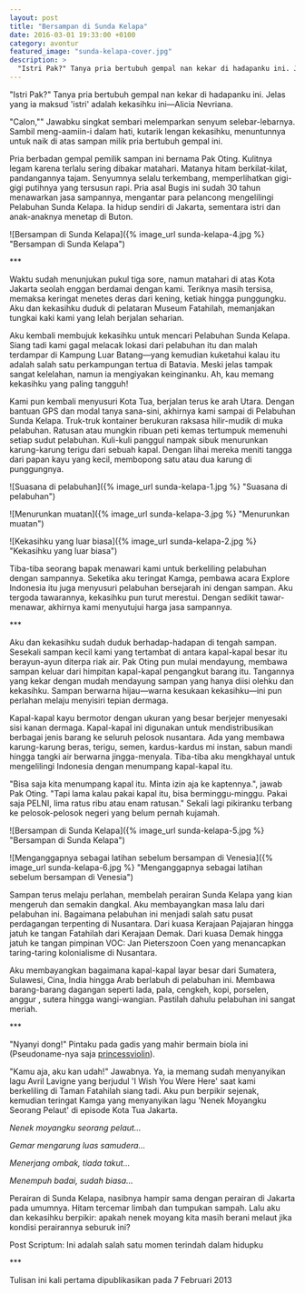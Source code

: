 ```yaml
---
layout: post
title: "Bersampan di Sunda Kelapa"
date: 2016-03-01 19:33:00 +0100
category: avontur
featured_image: "sunda-kelapa-cover.jpg"
description: >
  "Istri Pak?" Tanya pria bertubuh gempal nan kekar di hadapanku ini. Jelas yang ia maksud 'istri' adalah kekasihku ini—Alicia Nevriana.
---
```


"Istri Pak?" Tanya pria bertubuh gempal nan kekar di hadapanku ini. Jelas yang ia maksud 'istri' adalah kekasihku ini—Alicia Nevriana.

"Calon,"" Jawabku singkat sembari melemparkan senyum selebar-lebarnya. Sambil meng-aamiin-i dalam hati, kutarik lengan kekasihku, menuntunnya untuk naik di atas sampan milik pria bertubuh gempal ini.

Pria berbadan gempal pemilik sampan ini bernama Pak Oting. Kulitnya legam karena terlalu sering dibakar matahari. Matanya hitam berkilat-kilat, pandangannya tajam. Senyumnya selalu terkembang, memperlihatkan gigi-gigi putihnya yang tersusun rapi. Pria asal Bugis ini sudah 30 tahun menawarkan jasa sampannya, mengantar para pelancong mengelilingi Pelabuhan Sunda Kelapa. Ia hidup sendiri di Jakarta, sementara istri dan anak-anaknya menetap di Buton.

![Bersampan di Sunda Kelapa]({% image_url sunda-kelapa-4.jpg %} "Bersampan di Sunda Kelapa")

\*\*\*

Waktu sudah menunjukan pukul tiga sore, namun matahari di atas Kota Jakarta seolah enggan berdamai dengan kami. Teriknya masih tersisa, memaksa keringat menetes deras dari kening, ketiak hingga punggungku. Aku dan kekasihku duduk di pelataran Museum Fatahilah, memanjakan tungkai kaki kami yang lelah berjalan seharian.

Aku kembali membujuk kekasihku untuk mencari Pelabuhan Sunda Kelapa. Siang tadi kami gagal melacak lokasi dari pelabuhan itu dan malah terdampar di Kampung Luar Batang—yang kemudian kuketahui kalau itu adalah salah satu perkampungan tertua di Batavia. Meski jelas tampak sangat kelelahan, namun ia mengiyakan keinginanku. Ah, kau memang kekasihku yang paling tangguh!

Kami pun kembali menyusuri Kota Tua, berjalan terus ke arah Utara. Dengan bantuan GPS dan modal tanya sana-sini, akhirnya kami sampai di Pelabuhan Sunda Kelapa. Truk-truk kontainer berukuran raksasa hilir-mudik di muka pelabuhan. Ratusan atau mungkin ribuan peti kemas tertumpuk memenuhi setiap sudut pelabuhan. Kuli-kuli panggul nampak sibuk menurunkan karung-karung terigu dari sebuah kapal. Dengan lihai mereka meniti tangga dari papan kayu yang kecil, membopong satu atau dua karung di punggungnya.

![Suasana di pelabuhan]({% image_url sunda-kelapa-1.jpg %} "Suasana di pelabuhan")

![Menurunkan muatan]({% image_url sunda-kelapa-3.jpg %} "Menurunkan muatan")

![Kekasihku yang luar biasa]({% image_url sunda-kelapa-2.jpg %} "Kekasihku yang luar biasa")

Tiba-tiba seorang bapak menawari kami untuk berkeliling pelabuhan dengan sampannya. Seketika aku teringat Kamga, pembawa acara Explore Indonesia itu juga menyusuri pelabuhan bersejarah ini dengan sampan. Aku tergoda tawarannya, kekasihku pun turut merestui. Dengan sedikit tawar-menawar, akhirnya kami menyutujui harga jasa sampannya.

\*\*\*

Aku dan kekasihku sudah duduk berhadap-hadapan di tengah sampan. Sesekali sampan kecil kami yang tertambat di antara kapal-kapal besar itu berayun-ayun diterpa riak air. Pak Oting pun mulai mendayung, membawa sampan keluar dari himpitan kapal-kapal pengangkut barang itu. Tangannya yang kekar dengan mudah mendayung sampan yang hanya diisi olehku dan kekasihku. Sampan berwarna hijau—warna kesukaan kekasihku—ini pun perlahan melaju menyisiri tepian dermaga.

Kapal-kapal kayu bermotor dengan ukuran yang besar berjejer menyesaki sisi kanan dermaga. Kapal-kapal ini digunakan untuk mendistribusikan berbagai jenis barang ke seluruh pelosok nusantara. Ada yang membawa karung-karung beras, terigu, semen, kardus-kardus mi instan, sabun mandi hingga tangki air berwarna jingga-menyala. Tiba-tiba aku mengkhayal untuk mengelilingi Indonesia dengan menumpang kapal-kapal itu.

"Bisa saja kita menumpang kapal itu. Minta izin aja ke kaptennya.", jawab Pak Oting. "Tapi lama kalau pakai kapal itu, bisa berminggu-minggu. Pakai saja PELNI, lima ratus ribu atau enam ratusan." Sekali lagi pikiranku terbang ke pelosok-pelosok negeri yang belum pernah kujamah.

![Bersampan di Sunda Kelapa]({% image_url sunda-kelapa-5.jpg %} "Bersampan di Sunda Kelapa")

![Menganggapnya sebagai latihan sebelum bersampan di Venesia]({% image_url sunda-kelapa-6.jpg %} "Menganggapnya sebagai latihan sebelum bersampan di Venesia")

Sampan terus melaju perlahan, membelah perairan Sunda Kelapa yang kian mengeruh dan semakin dangkal. Aku membayangkan masa lalu dari pelabuhan ini. Bagaimana pelabuhan ini menjadi salah satu pusat perdagangan terpenting di Nusantara. Dari kuasa Kerajaan Pajajaran hingga jatuh ke tangan Fatahilah dari Kerajaan Demak. Dari kuasa Demak hingga jatuh ke tangan pimpinan VOC: Jan Pieterszoon Coen yang menancapkan taring-taring kolonialisme di Nusantara.

Aku membayangkan bagaimana kapal-kapal layar besar dari Sumatera, Sulawesi, Cina, India hingga Arab berlabuh di pelabuhan ini. Membawa barang-barang dagangan seperti lada, pala, cengkeh, kopi, porselen, anggur , sutera hingga wangi-wangian. Pastilah dahulu pelabuhan ini sangat meriah.

\*\*\*

"Nyanyi dong!" Pintaku pada gadis yang mahir bermain biola ini (Pseudoname-nya saja [princessviolin](https://www.instagram.com/princessviolin)).

"Kamu aja, aku kan udah!" Jawabnya. Ya, ia memang sudah menyanyikan lagu Avril Lavigne yang berjudul 'I Wish You Were Here' saat kami berkeliling di Taman Fatahilah siang tadi. Aku pun berpikir sejenak, kemudian teringat Kamga yang menyanyikan lagu 'Nenek Moyangku Seorang Pelaut' di episode Kota Tua Jakarta.

*Nenek moyangku seorang pelaut...*

*Gemar mengarung luas samudera...*

*Menerjang ombak, tiada takut...*

*Menempuh badai, sudah biasa...*

Perairan di Sunda Kelapa, nasibnya hampir sama dengan perairan di Jakarta pada umumnya. Hitam tercemar limbah dan tumpukan sampah. Lalu aku dan kekasihku berpikir: apakah nenek moyang kita masih berani melaut jika kondisi perairannya seburuk ini?

Post Scriptum:
Ini adalah salah satu momen terindah dalam hidupku

\*\*\*

Tulisan ini kali pertama dipublikasikan pada 7 Februari 2013
